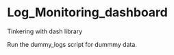 # Log_Monitoring_dashboard
Tinkering with dash library


Run the dummy_logs script for dummmy data.
